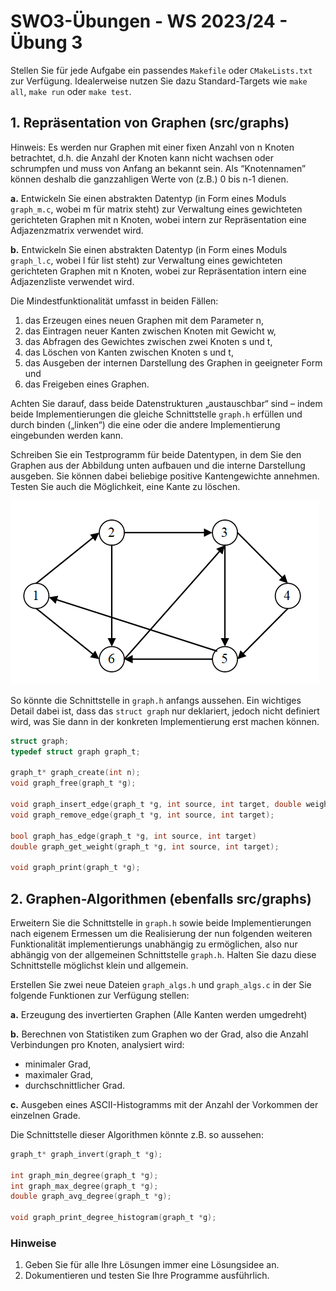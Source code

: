
# SWO3-Übungen - WS 2023/24 - Übung 3

Stellen Sie für jede Aufgabe ein passendes `Makefile` oder `CMakeLists.txt` zur Verfügung. Idealerweise nutzen Sie dazu Standard-Targets wie `make all`, `make run` oder `make test`.

## 1. Repräsentation von Graphen (src/graphs)

Hinweis: Es werden nur Graphen mit einer fixen Anzahl von n Knoten betrachtet, d.h. die Anzahl der Knoten kann nicht wachsen oder schrumpfen und muss von Anfang an bekannt sein. Als “Knotennamen” können deshalb die ganzzahligen Werte von (z.B.) 0 bis n-1 dienen.

**a.** Entwickeln Sie einen abstrakten Datentyp (in Form eines Moduls `graph_m.c`, wobei m für matrix steht) zur Verwaltung eines gewichteten gerichteten Graphen mit n Knoten, wobei intern zur Repräsentation eine Adjazenzmatrix verwendet wird.

**b.** Entwickeln Sie einen abstrakten Datentyp (in Form eines Moduls `graph_l.c`, wobei l für list steht) zur Verwaltung eines gewichteten gerichteten Graphen mit n Knoten, wobei zur Repräsentation intern eine Adjazenzliste verwendet wird.

Die Mindestfunktionalität umfasst in beiden Fällen:

1. das Erzeugen eines neuen Graphen mit dem Parameter n,
2. das Eintragen neuer Kanten zwischen Knoten mit Gewicht w,
3. das Abfragen des Gewichtes zwischen zwei Knoten s und t,
4. das Löschen von Kanten zwischen Knoten s und t,
5. das Ausgeben der internen Darstellung des Graphen in geeigneter Form und
6. das Freigeben eines Graphen.

Achten Sie darauf, dass beide Datenstrukturen „austauschbar“ sind – indem beide Implementierungen die gleiche Schnittstelle `graph.h` erfüllen und durch binden („linken“) die eine oder die andere Implementierung eingebunden werden kann.

Schreiben Sie ein Testprogramm für beide Datentypen, in dem Sie den Graphen aus der Abbildung unten aufbauen und die interne Darstellung ausgeben. Sie können dabei beliebige positive Kantengewichte annehmen. Testen Sie auch die Möglichkeit, eine Kante zu löschen.

![Graph](/doc/graph.png)

So könnte die Schnittstelle in `graph.h` anfangs aussehen. Ein wichtiges Detail dabei ist, dass das `struct graph` nur deklariert, jedoch nicht definiert wird, was Sie dann in der konkreten Implementierung erst machen können.

```c
struct graph;
typedef struct graph graph_t;

graph_t* graph_create(int n);
void graph_free(graph_t *g);

void graph_insert_edge(graph_t *g, int source, int target, double weight);
void graph_remove_edge(graph_t *g, int source, int target);

bool graph_has_edge(graph_t *g, int source, int target)
double graph_get_weight(graph_t *g, int source, int target);

void graph_print(graph_t *g);
```

## 2. Graphen-Algorithmen (ebenfalls src/graphs)

Erweitern Sie die Schnittstelle in `graph.h` sowie beide Implementierungen nach eigenem Ermessen um die Realisierung der nun folgenden weiteren Funktionalität implementierungs unabhängig zu ermöglichen, also nur abhängig von der allgemeinen Schnittstelle `graph.h`. Halten Sie dazu diese Schnittstelle möglichst klein und allgemein.

Erstellen Sie zwei neue Dateien `graph_algs.h` und `graph_algs.c` in der Sie folgende Funktionen zur Verfügung stellen:

**a.** Erzeugung des invertierten Graphen (Alle Kanten werden umgedreht)

**b.** Berechnen von Statistiken zum Graphen wo der Grad, also die Anzahl Verbindungen pro Knoten, analysiert wird:

- minimaler Grad,
- maximaler Grad,
- durchschnittlicher Grad.

**c.** Ausgeben eines ASCII-Histogramms mit der Anzahl der Vorkommen der einzelnen Grade.

Die Schnittstelle dieser Algorithmen könnte z.B. so aussehen:

```c
graph_t* graph_invert(graph_t *g);

int graph_min_degree(graph_t *g);
int graph_max_degree(graph_t *g);
double graph_avg_degree(graph_t *g);

void graph_print_degree_histogram(graph_t *g);
```

### Hinweise

1. Geben Sie für alle Ihre Lösungen immer eine Lösungsidee an.
2. Dokumentieren und testen Sie Ihre Programme ausführlich.
